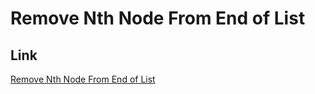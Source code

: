 # Remove Nth Node From End of List

## Link
[Remove Nth Node From End of List](https://leetcode.com/problems/remove-nth-node-from-end-of-list)
